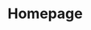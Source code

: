 # Homepage

<script>
SXYH_ShowDailyMotto();
SXYH_ShowNav();
SXYH_ShowSearch();
SXYH_setwallpaper("BING_AUTOSAVE");
SXYH_js("RANDOM");
</script>

<span id="SXYH_WALLPAPER_NAME"></span> <span id="SXYH_JS_NAME"></span>

<script>
setTimeout("show_names()", 2000 );
function show_names(){
	let content=document.getElementById('SXYH_WALLPAPER_NAME');
	content.innerHTML=SXYH_WALLPAPER_CURRENT;
	let content1=document.getElementById('SXYH_JS_NAME');
	content1.innerHTML=SXYH_JS_CURRENT;
}
</script>
